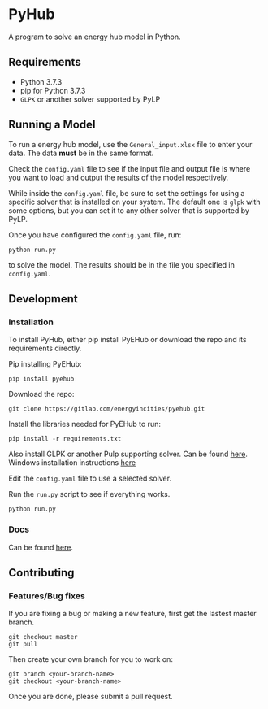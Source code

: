 PyHub
=====

A program to solve an energy hub model in Python.

Requirements
------------

- Python 3.7.3
- pip for Python 3.7.3
- `GLPK` or another solver supported by PyLP

Running a Model
---------------

To run a energy hub model, use the `General_input.xlsx` file to enter your data.
The data **must** be in the same format.

Check the `config.yaml` file to see if the input file and output file is where
you want to load and output the results of the model respectively.

While inside the `config.yaml` file, be sure to set the settings for using a
specific solver that is installed on your system.
The default one is `glpk` with some options, but you can set it to any other
solver that is supported by PyLP.

Once you have configured the `config.yaml` file, run:
```
python run.py
```
to solve the model.
The results should be in the file you specified in `config.yaml`.

Development
-----------

### Installation

To install PyHub, either pip install PyEHub
or download the repo and its requirements directly.

Pip installing PyEHub:

```
pip install pyehub
```

Download the repo:
```
git clone https://gitlab.com/energyincities/pyehub.git
```

Install the libraries needed for PyEHub to run:
```
pip install -r requirements.txt
```

Also install GLPK or another Pulp supporting solver.
Can be found [here](https://www.gnu.org/software/glpk/).
Windows installation instructions [here](http://www.osemosys.org/uploads/1/8/5/0/18504136/glpk_installation_guide_for_windows10_-_201702.pdf)


Edit the `config.yaml` file to use a selected solver.

Run the `run.py` script to see if everything works.
```
python run.py
```

### Docs

Can be found [here](docs/explanation.md).

Contributing
------------

### Features/Bug fixes

If you are fixing a bug or making a new feature, first get the lastest master branch.
```
git checkout master
git pull
```

Then create your own branch for you to work on:
```
git branch <your-branch-name>
git checkout <your-branch-name>
```

Once you are done, please submit a pull request.


